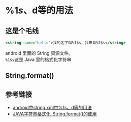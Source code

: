 # %1$s、%1$d等的用法

## 这是个毛线

```xml
<string name="hello">我的名字叫%1$s，我来自%2$s</string>
```

android 里面的 String 资源文件。<br>
`%1$s`这是 Java 里的格式化字符串

## String.format()

## 参考链接

- [android中string.xml中%1$s、%1$d等的用法](http://blog.csdn.net/xiaoyaovsxin/article/details/8450056)
- [JAVA字符串格式化-String.format()的使用](http://blog.csdn.net/lonely_fireworks/article/details/7962171/)
